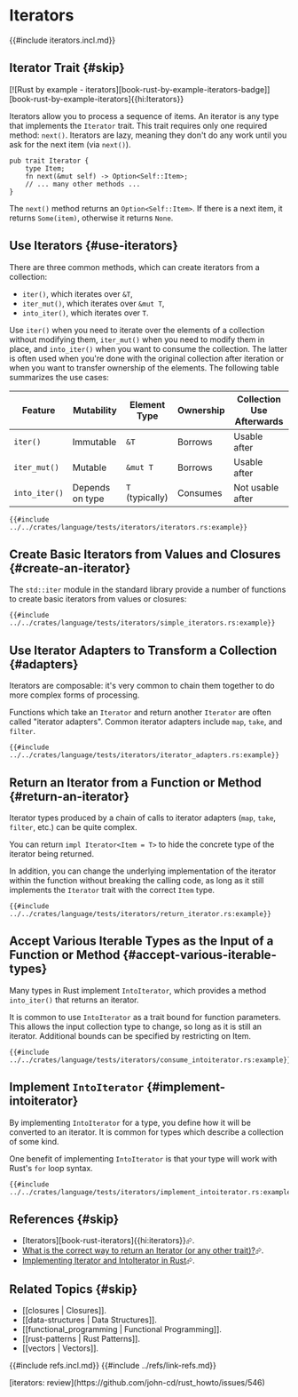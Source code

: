 # Iterators

{{#include iterators.incl.md}}

## Iterator Trait {#skip}

[![Rust by example - iterators][book-rust-by-example-iterators-badge]][book-rust-by-example-iterators]{{hi:Iterators}}

Iterators allow you to process a sequence of items. An iterator is any type that implements the `Iterator` trait. This trait requires only one required method: `next()`. Iterators are lazy, meaning they don't do any work until you ask for the next item (via `next()`).

```rust,noplayground
pub trait Iterator {
    type Item;
    fn next(&mut self) -> Option<Self::Item>;
    // ... many other methods ...
}
```

The `next()` method returns an `Option<Self::Item>`. If there is a next item, it returns `Some(item)`, otherwise it returns `None`.

## Use Iterators {#use-iterators}

There are three common methods, which can create iterators from a collection:

- `iter()`, which iterates over `&T`,
- `iter_mut()`, which iterates over `&mut T`,
- `into_iter()`, which iterates over `T`.

Use `iter()` when you need to iterate over the elements of a collection without modifying them, `iter_mut()` when you need to modify them in place, and `into_iter()` when you want to consume the collection. The latter is often used when you're done with the original collection after iteration or when you want to transfer ownership of the elements. The following table summarizes the use cases:

| Feature | Mutability | Element Type | Ownership | Collection Use Afterwards |
|---|---|---|---|---|
| `iter()` | Immutable | `&T` | Borrows | Usable after |
| `iter_mut()` | Mutable | `&mut T` | Borrows | Usable after |
| `into_iter()` | Depends on type | `T` (typically) | Consumes | Not usable after |

```rust,editable
{{#include ../../crates/language/tests/iterators/iterators.rs:example}}
```

## Create Basic Iterators from Values and Closures {#create-an-iterator}

The `std::iter` module in the standard library provide a number of functions to create basic iterators from values or closures:

```rust,editable
{{#include ../../crates/language/tests/iterators/simple_iterators.rs:example}}
```

## Use Iterator Adapters to Transform a Collection {#adapters}

Iterators are composable: it's very common to chain them together to do more complex forms of processing.

Functions which take an `Iterator` and return another `Iterator` are often called "iterator adapters". Common iterator adapters include `map`, `take`, and `filter`.

```rust,editable
{{#include ../../crates/language/tests/iterators/iterator_adapters.rs:example}}
```

## Return an Iterator from a Function or Method {#return-an-iterator}

Iterator types produced by a chain of calls to iterator adapters (`map`, `take`, `filter`, etc.) can be quite complex.

You can return `impl Iterator<Item = T>` to hide the concrete type of the iterator being returned.

In addition, you can change the underlying implementation of the iterator within the function without breaking the calling code, as long as it still implements the `Iterator` trait with the correct `Item` type.

```rust,editable
{{#include ../../crates/language/tests/iterators/return_iterator.rs:example}}
```

## Accept Various Iterable Types as the Input of a Function or Method {#accept-various-iterable-types}

Many types in Rust implement `IntoIterator`, which provides a method `into_iter()` that returns an iterator.

It is common to use `IntoIterator` as a trait bound for function parameters. This allows the input collection type to change, so long as it is still an iterator. Additional bounds can be specified by restricting on Item.

```rust,editable
{{#include ../../crates/language/tests/iterators/consume_intoiterator.rs:example}}
```

## Implement `IntoIterator` {#implement-intoiterator}

By implementing `IntoIterator` for a type, you define how it will be converted to an iterator. It is common for types which describe a collection of some kind.

One benefit of implementing `IntoIterator` is that your type will work with Rust's `for` loop syntax.

```rust,editable
{{#include ../../crates/language/tests/iterators/implement_intoiterator.rs:example}}
```

## References {#skip}

- [Iterators][book-rust-iterators]{{hi:iterators}}⮳.
- [What is the correct way to return an Iterator (or any other trait)?](https://stackoverflow.com/questions/27535289/what-is-the-correct-way-to-return-an-iterator-or-any-other-trait)⮳.
- [Implementing Iterator and IntoIterator in Rust](https://dev.to/wrongbyte/implementing-iterator-and-intoiterator-in-rust-3nio)⮳.

## Related Topics {#skip}

- [[closures | Closures]].
- [[data-structures | Data Structures]].
- [[functional_programming | Functional Programming]].
- [[rust-patterns | Rust Patterns]].
- [[vectors | Vectors]].

{{#include refs.incl.md}}
{{#include ../refs/link-refs.md}}

<div class="hidden">
[iterators: review](https://github.com/john-cd/rust_howto/issues/546)
</div>
